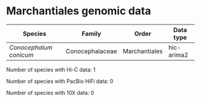 # Marchantiales genomic data

| Species | Family | Order | Data type |
| -- | --- | --- | --- |
| *Conocephalum conicum* | Conocephalaceae | Marchantiales | hic-arima2 |

Number of species with Hi-C data: 1

Number of species with PacBio HiFi data: 0

Number of species with 10X data: 0
